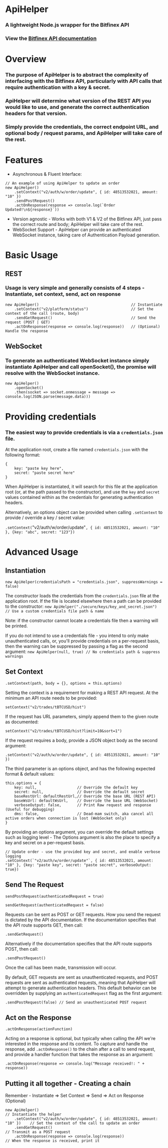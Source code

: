 # ApiHelper
### A lightweight Node.js wrapper for the Bitfinex API
### View the [Bitfinex API documentation](https://docs.bitfinex.com/reference)
# Overview
### The purpose of ApiHelper is to abstract the complexity of interfacing with the Bitfinex API, particularly with API calls that require authentication with a key & secret.
### ApiHelper will determine what version of the REST API you would like to use, and generate the correct authentication headers for that version.
### Simply provide the credentials, the correct endpoint URL, and optional body / request params, and ApiHelper will take care of the rest.
# Features
- Asynchronous & Fluent Interface:
```
// An example of using ApiHelper to update an order
new ApiHelper()
    .setContext("v2/auth/w/order/update", { id: 48513532021, amount: "10" })
    .sendPostRequest()
    .actOnResponse(response => console.log(`Order Updated!\n${response}`))
```
- Version agnostic - Works with both V1 & V2 of the Bitfinex API, just pass the correct route and body; ApiHelper will take care of the rest.
- WebSocket Support - ApiHelper can provide an authenticated WebSocket instance, taking care of Authentication Payload generation.
# Basic Usage
## REST
### Usage is very simple and generally consists of 4 steps - Instantiate, set context, send, act on response
```
new ApiHelper()                                         // Instantiate
    .setContext("v2/platform/status")                   // Set the context of the call (route, body)
    .sendGetRequest()                                   // Send the request (POST | GET)
    .actOnResponse(response => console.log(response))   // (Optional) Handle the response
```

## WebSocket
### To generate an authenticated WebSocket instance simply instantiate ApiHelper and  call openSocket(), the promise will resolve with the WebSocket instance.
```
new ApiHelper()
    .openSocket()
    .then(socket => socket.onmessage = message => console.log(JSON.parse(message.data)))
```
# Providing credentials
### The easiest way to provide credentials is via a `credentials.json` file.

At the application root, create a file named `credentials.json` with the following format:
```
{
    key: "paste key here",
    secret: "paste secret here"
}
```

When ApiHelper is instantiated, it will search for this file at the application root (or, at the path passed to the constructor), and use the `key` and `secret` values contained within as the credentials for generating authentication headers.

Alternatively, an options object can be provided when calling `.setContext` to provide / override a key / secret value:

`.setContext(`"v2/auth/w/order/update"`, { id: 48513532021, amount: "10" }, {key: "abc", secret: "123"})`
# Advanced Usage
## Instantiation 
`new ApiHelper(credentialsPath = "credentials.json", suppressWarnings = false)`

The constructor loads the credentials from the `credentials.json` file at the application root.
If the file is located elsewhere then a path can be provided to the constructor:
`new ApiHelper("./secure/keys/key_and_secret.json") // Use a custom credentials file path & name` 

Note: if the constructor cannot locate a credentials file then a warning will be printed.

If you do not intend to use a credentials file - you intend to only make unauthenticated calls, or, you'll provide credentials on a per-request basis, then the warning can be suppressed by passing a flag as the second argument:
`new ApiHelper(null, true) // No credentials path & suppress warnings`

## Set Context 
`.setContext(path, body = {}, options = this.options)`

Setting the context is a requirement for making a REST API request. At the minimum an API route needs to be provided:

`setContext("v2/trades/tBTCUSD/hist")`

If the request has URL parameters, simply append them to the given route as documented:

`setContext("v2/trades/tBTCUSD/hist?limit=10&sort=1")`

If the request requires a body, provide a JSON object body as the second argument:

`.setContext("v2/auth/w/order/update", { id: 48513532021, amount: "10" })`

The third parameter is an options object, and has the following expected format & default values:
```
this.options = {
    key: null,                  // Override the default key
    secret: null,               // Override the default secret
    baseRestUrl: defaultRestUrl,// Override the base URL (REST API)
    baseWsUrl: defaultWsUrl,    // Override the base URL (WebSocket)
    verboseOutput: false,       // Print Raw request and response (Useful for debugging)
    dms: false,                 // Dead-mam switch, aka cancel all active orders when connection is lost (WebSocket only)
}
```
By providing an options argument, you can override the default settings such as logging level - The Options argument is also the place to specify a key and secret on a per-request basis.

```
// Update order - use the provided key and secret, and enable verbose logging
.setContext(`"v2/auth/w/order/update"`, { id: 48513532021, amount: "10" }, {key: "paste key", secret: "paste secret", verboseOutput: true})
```
## Send The Request
`sendPostRequest(authenticatedRequest = true)`

`sendGetRequest(authenticatedRequest = false)`

Requests can be sent as POST or GET requests. How you send the request is dictated by the API documentation.
If the documentation specifies that the API route supports GET, then call:

`.sendGetRequest()`

Alternatively if the documentation specifies that the API route supports POST, then call:

`.sendPostRequest()`

Once the call has been made, transmission will occur.

By default, GET requests are sent as unauthenticated requests, and POST requests are sent as authenticated requests, meaning that ApiHelper will attempt to generate authentication headers.
This default behavior can be overridden by supplying an `authenticatedRequest` flag as the first argument:

`.sendPostRequest(false) // Send an unauthenticated POST request`

## Act on the Response
`.actOnResponse(actionFunction)`

Acting on a response is optional, but typically when calling the API we're interested in the response and its content.
To capture and handle the response, add `.actOnResponse()` to the chain after a call to send request, and provide a handler function that takes the response as an argument:

`.actOnResponse(response => console.log("Message received!: " + response))`

## Putting it all together - Creating a chain
Remember - Instantiate => Set Context => Send => Act on Response (Optional)
```
new ApiHelper()                                                                 // Instantiate the helper
    .setContext("v2/auth/w/order/update", { id: 48513532021, amount: "10" })    // Set the context of the call to update an order
    .sendGetRequest()                                                           // Transmit as a POST request
    .actOnResponse(response => console.log(response))                           // When the response is received, print it
```